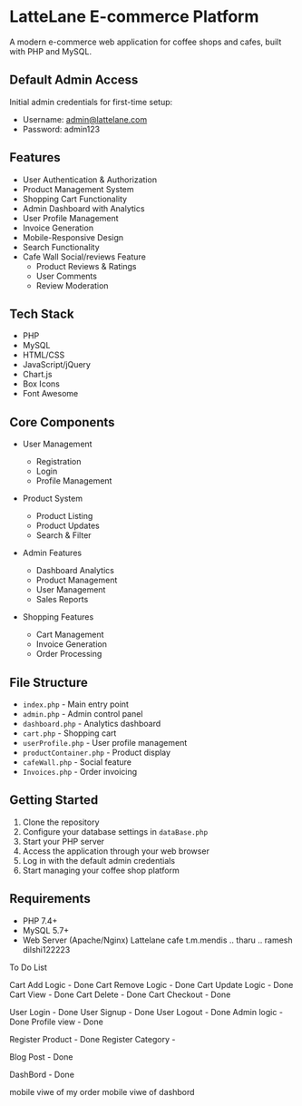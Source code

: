 # LatteLane E-commerce Platform

A modern e-commerce web application for coffee shops and cafes, built with PHP and MySQL.

## Default Admin Access

Initial admin credentials for first-time setup:
- Username: admin@lattelane.com
- Password: admin123


## Features

- User Authentication & Authorization
- Product Management System
- Shopping Cart Functionality
- Admin Dashboard with Analytics
- User Profile Management
- Invoice Generation
- Mobile-Responsive Design
- Search Functionality
- Cafe Wall Social/reviews Feature 
  - Product Reviews & Ratings
  - User Comments
  - Review Moderation

## Tech Stack

- PHP
- MySQL
- HTML/CSS
- JavaScript/jQuery
- Chart.js
- Box Icons
- Font Awesome

## Core Components

- User Management
  - Registration
  - Login
  - Profile Management
  
- Product System
  - Product Listing
  - Product Updates
  - Search & Filter
  
- Admin Features
  - Dashboard Analytics
  - Product Management
  - User Management
  - Sales Reports
  
- Shopping Features
  - Cart Management
  - Invoice Generation
  - Order Processing

## File Structure

- `index.php` - Main entry point
- `admin.php` - Admin control panel
- `dashboard.php` - Analytics dashboard
- `cart.php` - Shopping cart
- `userProfile.php` - User profile management
- `productContainer.php` - Product display
- `cafeWall.php` - Social feature
- `Invoices.php` - Order invoicing

## Getting Started

1. Clone the repository
2. Configure your database settings in `dataBase.php`
4. Start your PHP server
5. Access the application through your web browser
6. Log in with the default admin credentials
7. Start managing your coffee shop platform

## Requirements

- PHP 7.4+
- MySQL 5.7+
- Web Server (Apache/Nginx)
Lattelane cafe
t.m.mendis
..
tharu
..
ramesh
dilshi122223


To Do List

Cart Add Logic - Done
Cart Remove Logic - Done
Cart Update Logic - Done
Cart View - Done
Cart Delete - Done
Cart Checkout - Done

User Login - Done
User Signup - Done
User Logout - Done
Admin logic - Done
Profile view - Done

Register Product - Done
Register Category -

Blog Post - Done

DashBord - Done

mobile viwe of my order
mobile viwe of dashbord


